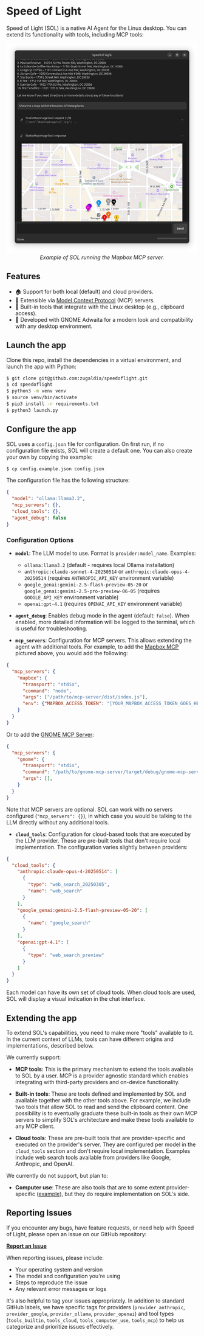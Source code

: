 # Speed of Light

Speed of Light (SOL) is a native AI Agent for the Linux desktop.
You can extend its functionality with tools, including MCP tools:
<div align="center">
  <img src="assets/sol-mapbox.png" alt="SOL Screenshot">
  <br><em>Example of SOL running the Mapbox MCP server.</em>
</div>

## Features
- 🏠 Support for both local (default) and cloud providers.
- 🔧 Extensible via [Model Context Protocol](https://modelcontextprotocol.io) (MCP) servers.
- 🐧 Built-in tools that integrate with the Linux desktop (e.g., clipboard access).
- 🎨 Developed with GNOME Adwaita for a modern look and compatibility with any desktop environment.

## Launch the app

Clone this repo, install the dependencies in a virtual environment, and launch the app with Python:

```bash
$ git clone git@github.com:zugaldia/speedoflight.git
$ cd speedoflight
$ python3 -m venv venv
$ source venv/bin/activate
$ pip3 install -r requirements.txt
$ python3 launch.py
```

## Configure the app

SOL uses a `config.json` file for configuration. On first run, if no configuration file exists, SOL will create a default one. You can also create your own by copying the example:

```bash
$ cp config.example.json config.json
```

The configuration file has the following structure:

```json
{
  "model": "ollama:llama3.2",
  "mcp_servers": {},
  "cloud_tools": {},
  "agent_debug": false
}
```

### Configuration Options

- **`model`**: The LLM model to use. Format is `provider:model_name`. Examples:
  - `ollama:llama3.2` (default - requires local Ollama installation)
  - `anthropic:claude-sonnet-4-20250514` or `anthropic:claude-opus-4-20250514` (requires `ANTHROPIC_API_KEY` environment variable)
  - `google_genai:gemini-2.5-flash-preview-05-20` or `google_genai:gemini-2.5-pro-preview-06-05` (requires `GOOGLE_API_KEY` environment variable)
  - `openai:gpt-4.1` (requires `OPENAI_API_KEY` environment variable)

- **`agent_debug`**: Enables debug mode in the agent (default: `false`). When enabled, more detailed information will be logged to the terminal, which is useful for troubleshooting.

- **`mcp_servers`**: Configuration for MCP servers. This allows extending the agent with additional tools. For example, to add the [Mapbox MCP](https://github.com/mapbox/mcp-server) pictured above, you would add the following:

```json
{
  "mcp_servers": {
    "mapbox": {
      "transport": "stdio",
      "command": "node",
      "args": ["/path/to/mcp-server/dist/index.js"],
      "env": {"MAPBOX_ACCESS_TOKEN": "[YOUR_MAPBOX_ACCESS_TOKEN_GOES_HERE]"}
    }
  }
}
```

Or to add the [GNOME MCP Server](https://github.com/bilelmoussaoui/gnome-mcp-server):

```json
{
  "mcp_servers": {
    "gnome": {
      "transport": "stdio",
      "command": "/path/to/gnome-mcp-server/target/debug/gnome-mcp-server",
      "args": [],
    }
  }
}
```

Note that MCP servers are optional. SOL can work with no servers configured (`"mcp_servers": {}`), in which case you would be talking to the LLM directly without any additional tools.

- **`cloud_tools`**: Configuration for cloud-based tools that are executed by the LLM provider. These are pre-built tools that don't require local implementation. The configuration varies slightly between providers:

```json
{
  "cloud_tools": {
    "anthropic:claude-opus-4-20250514": [
      {
        "type": "web_search_20250305",
        "name": "web_search"
      }
    ],
    "google_genai:gemini-2.5-flash-preview-05-20": [
      {
        "name": "google_search"
      }
    ],
    "openai:gpt-4.1": [
      {
        "type": "web_search_preview"
      }
    ]
  }
}
```

Each model can have its own set of cloud tools. When cloud tools are used, SOL will display a visual indication in the chat interface.

## Extending the app

To extend SOL's capabilities, you need to make more "tools" available to it. In the current context of LLMs, tools can have different origins and implementations, described below.

We currently support:

- **MCP tools**: This is the primary mechanism to extend the tools available to SOL by a user. MCP is a provider agnostic standard which enables integrating with third-party providers and on-device functionality.

- **Built-in tools**: These are tools defined and implemented by SOL and available together with the other tools above. For example, we include two tools that allow SOL to read and send the clipboard content. One possibility is to eventually graduate these built-in tools as their own MCP servers to simplify SOL's architecture and make these tools available to any MCP client.

- **Cloud tools**: These are pre-built tools that are provider-specific and executed on the provider's server. They are configured per model in the `cloud_tools` section and don't require local implementation. Examples include web search tools available from providers like Google, Anthropic, and OpenAI.

We currently do not support, but plan to:

- **Computer use**: These are also tools that are to some extent provider-specific ([example](https://platform.openai.com/docs/guides/tools-computer-use)), but they do require implementation on SOL's side.

## Reporting Issues

If you encounter any bugs, have feature requests, or need help with Speed of Light, please open an issue on our GitHub repository:

**[Report an Issue](https://github.com/zugaldia/speedoflight/issues)**

When reporting issues, please include:
- Your operating system and version
- The model and configuration you're using
- Steps to reproduce the issue
- Any relevant error messages or logs

It's also helpful to tag your issues appropriately. In addition to standard GitHub labels, we have specific tags for providers (`provider_anthropic`, `provider_google`, `provider_ollama`, `provider_openai`) and tool types (`tools_builtin`, `tools_cloud`, `tools_computer_use`, `tools_mcp`) to help us categorize and prioritize issues effectively. 
